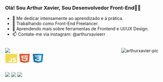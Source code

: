 ### Olá! Sou Arthur Xavier, Sou Desenvolvedor Front-End👾🎨

- 🤔 Me dedicar intensamente ao aprendizado e à prática.
- 💼 Trabalhando como Front-End Freelancer.
- 🌱 Aprendendo mais sobre ferramentas de Frontend e UI/UX Design.
- 📫 Contate-me via instagram: @arthurxavieerr
<div style="display: inline_block"><br>
    <img align="right" alt="arthurxavier-pic" height="190" width="" src="https://media.tenor.com/pecjIapTm8QAAAAC/anime.gif">
  <img height="190em" src="https://github-readme-stats.vercel.app/api?username=arthurxavieerr&show_icons=true&theme=github_dark"/><br>
  <img align="center" alt="arthurxavieerr-Js" height="30" width="40" src="https://raw.githubusercontent.com/devicons/devicon/master/icons/javascript/javascript-plain.svg">
  <img align="center" alt="arthurxavieerr-HTML" height="30" width="40" src="https://raw.githubusercontent.com/devicons/devicon/master/icons/html5/html5-original.svg">
  <img align="center" alt="arthurxavieerr-CSS" height="30" width="40" src="https://raw.githubusercontent.com/devicons/devicon/master/icons/css3/css3-original.svg">
</div>
  
  ##
 
<div> 
  <a href="https://www.instagram.com/arthurxavieerr/" target="_blank"><img src="https://img.shields.io/badge/-Instagram-%23E4405F?style=for-the-badge&logo=instagram&logoColor=white" target="_blank"></a> 
  <a href = "mailto:arthurxavier158@outlook.com"><img src="https://img.shields.io/badge/-Gmail-%23333?style=for-the-badge&logo=gmail&logoColor=white" target="_blank"></a>
  <a href="https://www.linkedin.com/in/arthurxavieerr/" target="_blank"><img src="https://img.shields.io/badge/-LinkedIn-%230077B5?style=for-the-badge&logo=linkedin&logoColor=white" target="_blank"></a> 
  
</div>
